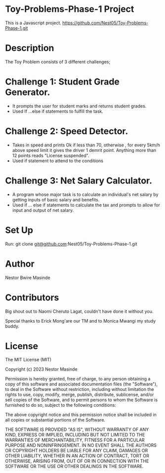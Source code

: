 # Toy-Problems-Phase-1 Project
This is a Javascript project.
https://github.com/Nest05/Toy-Problems-Phase-1.git


# Description
The Toy Problem consists of 3 different challenges;
# Challenge 1: Student Grade Generator.
- It prompts the user for student marks and returns student grades.
- Used If ...else if statements to fulfill the task.

# Challenge 2: Speed Detector.
- Takes in speed and prints Ok if less than 70, otherwise , for every 5km/h above speed limit it gives the driver 1 demrit point. Anything more than 12 points reads "License suspended".
- Used if statement to attend to the conditions

# Challenge 3: Net Salary Calculator.
- A program whose major task is to calculate an individual's net salary by getting inputs of basic salary and benefits.
- Used if ... else if statements to calculate the tax and prompts to allow for input and output of net salary.


# Set Up
Run:
git clone git@github.com:Nest05/Toy-Problems-Phase-1.git


# Author
Nestor Bwire Masinde

# Contributors
Big shout out to Naomi Cheruto Lagat, couldn't have done it without you.

Special thanks to Erick Mong'are our TM and to Monica Mwangi my study buddy.


# License
 The MIT License (MIT)

Copyright (c) 2023 Nestor Masinde

Permission is hereby granted, free of charge, to any person obtaining a copy of this software and associated documentation files (the "Software"), to deal in the Software without restriction, including without limitation the rights to use, copy, modify, merge, publish, distribute, sublicense, and/or sell copies of the Software, and to permit persons to whom the Software is furnished to do so, subject to the following conditions:

The above copyright notice and this permission notice shall be included in all copies or substantial portions of the Software.

THE SOFTWARE IS PROVIDED "AS IS", WITHOUT WARRANTY OF ANY KIND, EXPRESS OR IMPLIED, INCLUDING BUT NOT LIMITED TO THE WARRANTIES OF MERCHANTABILITY, FITNESS FOR A PARTICULAR PURPOSE AND NONINFRINGEMENT. IN NO EVENT SHALL THE AUTHORS OR COPYRIGHT HOLDERS BE LIABLE FOR ANY CLAIM, DAMAGES OR OTHER LIABILITY, WHETHER IN AN ACTION OF CONTRACT, TORT OR OTHERWISE, ARISING FROM, OUT OF OR IN CONNECTION WITH THE SOFTWARE OR THE USE OR OTHER DEALINGS IN THE SOFTWARE.


